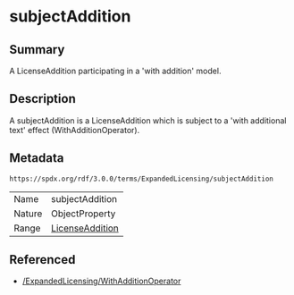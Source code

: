 <!-- Automatically generated by spec-parser v2.1.0 on 2024-06-17T10:36:57.838737+00:00 -->
<!-- SPDX-License-Identifier: Community-Spec-1.0 -->

# subjectAddition

## Summary

A LicenseAddition participating in a 'with addition' model.


## Description

A subjectAddition is a LicenseAddition which is subject to a 'with additional
text' effect (WithAdditionOperator).


## Metadata

`https://spdx.org/rdf/3.0.0/terms/ExpandedLicensing/subjectAddition`


| | |
|---|---|
| Name | subjectAddition |
| Nature | ObjectProperty |
| Range | [LicenseAddition](../Classes/LicenseAddition.md) |




## Referenced

- [/ExpandedLicensing/WithAdditionOperator](../../ExpandedLicensing/Classes/WithAdditionOperator.md)


